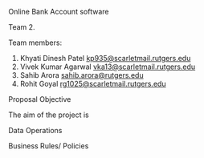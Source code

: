 
Online Bank Account software


Team 2. 

Team members: 
  1. Khyati Dinesh Patel kp935@scarletmail.rutgers.edu
  2. Vivek Kumar Agarwal vka13@scarletmail.rutgers.edu
  3. Sahib Arora sahib.arora@rutgers.edu
  4. Rohit Goyal rg1025@scarletmail.rutgers.edu

Proposal 
Objective 

The aim of the project is 


Data Operations



Business Rules/ Policies


